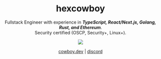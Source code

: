 <h1 align="center">
  hexcowboy
</h1>

<p align="center">
  Fullstack Engineer with experience in <strong><em>TypeScript, React/Next.js, Golang, Rust, and Ethereum</em></strong>.
  <br />
  Security certified (OSCP, Security+, Linux+).
</p>

<p align="center">
  <img src="https://github-readme-stats.vercel.app/api?username=hexcowboy&theme=dark" />
</p>

<p align="center">
  <a href="https://cowboy.dev/" target="_blank">cowboy.dev</a> | <a href="https://discordapp.com/users/418557177825853443">discord</a>
</p>
